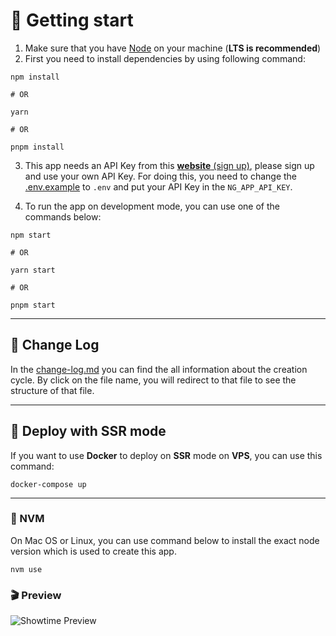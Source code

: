 # 🔌 Getting start
1. Make sure that you have [Node](https://nodejs.org/) on your machine (**LTS is recommended**)
2. First you need to install dependencies by using following command:
```shell
npm install

# OR

yarn

# OR

pnpm install
```
3. This app needs an API Key from this [**website** (sign up)](https://www.themoviedb.org/signup), please sign up and use your own API Key. For doing this, you need
   to change the [.env.example](./.env.example) to `.env` and put your API Key in the `NG_APP_API_KEY`.


4. To run the app on development mode, you can use one of the commands below:
```shell
npm start

# OR

yarn start

# OR

pnpm start
```
---
## 📝 Change Log
In the [change-log.md](./change-log.md) you can find the all information about the creation cycle. By click
on the file name, you will redirect to that file to see the structure of that file.

---
## 🚢 Deploy with SSR mode
If you want to use **Docker** to deploy on **SSR** mode on **VPS**, you can use this command:

```shell
docker-compose up
```

---
### 🚩 NVM
On Mac OS or Linux, you can use command below to install the exact node version which is used to create this app.
```shell
nvm use
```
### 🎬 Preview
![Showtime Preview](./src/assets/showtime-preview.gif)
